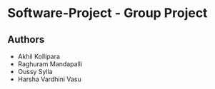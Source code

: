 # Software-Project - Group Project

## Authors
* Akhil Kollipara
* Raghuram Mandapalli
* Oussy Sylla
* Harsha Vardhini Vasu
